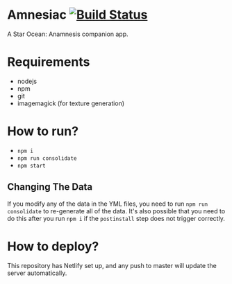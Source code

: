 
# Amnesiac [![Build Status](https://travis-ci.org/star-ocean-anamnesiac/anamnesiac.svg?branch=master)](https://travis-ci.org/star-ocean-anamnesiac/anamnesiac)

A Star Ocean: Anamnesis companion app.

# Requirements

* nodejs
* npm
* git
* imagemagick (for texture generation)

# How to run?

* `npm i`
* `npm run consolidate`
* `npm start`

## Changing The Data

If you modify any of the data in the YML files, you need to run `npm run consolidate` to re-generate all of the data. It's also possible that you need to do this after you run `npm i` if the `postinstall` step does not trigger correctly.

# How to deploy?

This repository has Netlify set up, and any push to master will update the server automatically.
